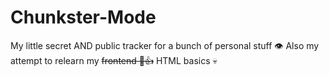 # Chunkster-Mode

My little secret AND public tracker for a bunch of personal stuff 👁
Also my attempt to relearn my ~~frontend 🐸👍~~ HTML basics 💀